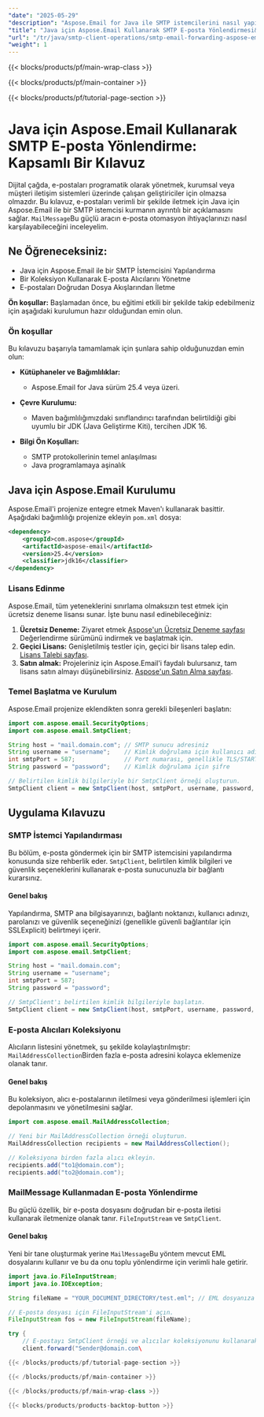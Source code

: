 ```yaml
---
"date": "2025-05-29"
"description": "Aspose.Email for Java ile SMTP istemcilerini nasıl yapılandıracağınızı ve e-postaları nasıl verimli bir şekilde ileteceğinizi öğrenin. Kurumsal uygulamalardaki geliştiriciler için idealdir."
"title": "Java için Aspose.Email Kullanarak SMTP E-posta Yönlendirmesi&#58; Kapsamlı Bir Kılavuz"
"url": "/tr/java/smtp-client-operations/smtp-email-forwarding-aspose-email-java/"
"weight": 1
---
```


{{< blocks/products/pf/main-wrap-class >}}

{{< blocks/products/pf/main-container >}}

{{< blocks/products/pf/tutorial-page-section >}}
# Java için Aspose.Email Kullanarak SMTP E-posta Yönlendirme: Kapsamlı Bir Kılavuz

Dijital çağda, e-postaları programatik olarak yönetmek, kurumsal veya müşteri iletişim sistemleri üzerinde çalışan geliştiriciler için olmazsa olmazdır. Bu kılavuz, e-postaları verimli bir şekilde iletmek için Java için Aspose.Email ile bir SMTP istemcisi kurmanın ayrıntılı bir açıklamasını sağlar. `MailMessage`Bu güçlü aracın e-posta otomasyon ihtiyaçlarınızı nasıl karşılayabileceğini inceleyelim.

## Ne Öğreneceksiniz:
- Java için Aspose.Email ile bir SMTP İstemcisini Yapılandırma
- Bir Koleksiyon Kullanarak E-posta Alıcılarını Yönetme
- E-postaları Doğrudan Dosya Akışlarından İletme

**Ön koşullar:** Başlamadan önce, bu eğitimi etkili bir şekilde takip edebilmeniz için aşağıdaki kurulumun hazır olduğundan emin olun.

### Ön koşullar
Bu kılavuzu başarıyla tamamlamak için şunlara sahip olduğunuzdan emin olun:

- **Kütüphaneler ve Bağımlılıklar:**
  - Aspose.Email for Java sürüm 25.4 veya üzeri.
  
- **Çevre Kurulumu:**
  - Maven bağımlılığımızdaki sınıflandırıcı tarafından belirtildiği gibi uyumlu bir JDK (Java Geliştirme Kiti), tercihen JDK 16.
- **Bilgi Ön Koşulları:**
  - SMTP protokollerinin temel anlaşılması
  - Java programlamaya aşinalık

## Java için Aspose.Email Kurulumu

Aspose.Email'i projenize entegre etmek Maven'ı kullanarak basittir. Aşağıdaki bağımlılığı projenize ekleyin `pom.xml` dosya:

```xml
<dependency>
    <groupId>com.aspose</groupId>
    <artifactId>aspose-email</artifactId>
    <version>25.4</version>
    <classifier>jdk16</classifier>
</dependency>
```

### Lisans Edinme
Aspose.Email, tüm yeteneklerini sınırlama olmaksızın test etmek için ücretsiz deneme lisansı sunar. İşte bunu nasıl edinebileceğiniz:

1. **Ücretsiz Deneme:** Ziyaret etmek [Aspose'un Ücretsiz Deneme sayfası](https://releases.aspose.com/email/java/) Değerlendirme sürümünü indirmek ve başlatmak için.
2. **Geçici Lisans:** Genişletilmiş testler için, geçici bir lisans talep edin. [Lisans Talebi sayfası](https://purchase.aspose.com/temporary-license/).
3. **Satın almak:** Projeleriniz için Aspose.Email'i faydalı bulursanız, tam lisans satın almayı düşünebilirsiniz. [Aspose'un Satın Alma sayfası](https://purchase.aspose.com/buy).

### Temel Başlatma ve Kurulum

Aspose.Email projenize eklendikten sonra gerekli bileşenleri başlatın:

```java
import com.aspose.email.SecurityOptions;
import com.aspose.email.SmtpClient;

String host = "mail.domain.com"; // SMTP sunucu adresiniz
String username = "username";    // Kimlik doğrulama için kullanıcı adı
int smtpPort = 587;              // Port numarası, genellikle TLS/STARTTLS için 587'dir
String password = "password";    // Kimlik doğrulama için şifre

// Belirtilen kimlik bilgileriyle bir SmtpClient örneği oluşturun.
SmtpClient client = new SmtpClient(host, smtpPort, username, password, SecurityOptions.SSLExplicit);
```

## Uygulama Kılavuzu

### SMTP İstemci Yapılandırması
Bu bölüm, e-posta göndermek için bir SMTP istemcisini yapılandırma konusunda size rehberlik eder. `SmtpClient`, belirtilen kimlik bilgileri ve güvenlik seçeneklerini kullanarak e-posta sunucunuzla bir bağlantı kurarsınız.

#### Genel bakış
Yapılandırma, SMTP ana bilgisayarınızı, bağlantı noktanızı, kullanıcı adınızı, parolanızı ve güvenlik seçeneğinizi (genellikle güvenli bağlantılar için SSLExplicit) belirtmeyi içerir.

```java
import com.aspose.email.SecurityOptions;
import com.aspose.email.SmtpClient;

String host = "mail.domain.com";
String username = "username";
int smtpPort = 587;
String password = "password";

// SmtpClient'ı belirtilen kimlik bilgileriyle başlatın.
SmtpClient client = new SmtpClient(host, smtpPort, username, password, SecurityOptions.SSLExplicit);
```

### E-posta Alıcıları Koleksiyonu
Alıcıların listesini yönetmek, şu şekilde kolaylaştırılmıştır: `MailAddressCollection`Birden fazla e-posta adresini kolayca eklemenize olanak tanır.

#### Genel bakış
Bu koleksiyon, alıcı e-postalarının iletilmesi veya gönderilmesi işlemleri için depolanmasını ve yönetilmesini sağlar.

```java
import com.aspose.email.MailAddressCollection;

// Yeni bir MailAddressCollection örneği oluşturun.
MailAddressCollection recipients = new MailAddressCollection();

// Koleksiyona birden fazla alıcı ekleyin.
recipients.add("to1@domain.com");
recipients.add("to2@domain.com");
```

### MailMessage Kullanmadan E-posta Yönlendirme
Bu güçlü özellik, bir e-posta dosyasını doğrudan bir e-posta iletisi kullanarak iletmenize olanak tanır. `FileInputStream` ve `SmtpClient`.

#### Genel bakış
Yeni bir tane oluşturmak yerine `MailMessage`Bu yöntem mevcut EML dosyalarını kullanır ve bu da onu toplu yönlendirme için verimli hale getirir.

```java
import java.io.FileInputStream;
import java.io.IOException;

String fileName = "YOUR_DOCUMENT_DIRECTORY/test.eml"; // EML dosyanıza giden yol

// E-posta dosyası için FileInputStream'i açın.
FileInputStream fos = new FileInputStream(fileName);

try {
    // E-postayı SmtpClient örneği ve alıcılar koleksiyonunu kullanarak iletin.
    client.forward("Sender@domain.com\

{{< /blocks/products/pf/tutorial-page-section >}}

{{< /blocks/products/pf/main-container >}}

{{< /blocks/products/pf/main-wrap-class >}}

{{< blocks/products/products-backtop-button >}}